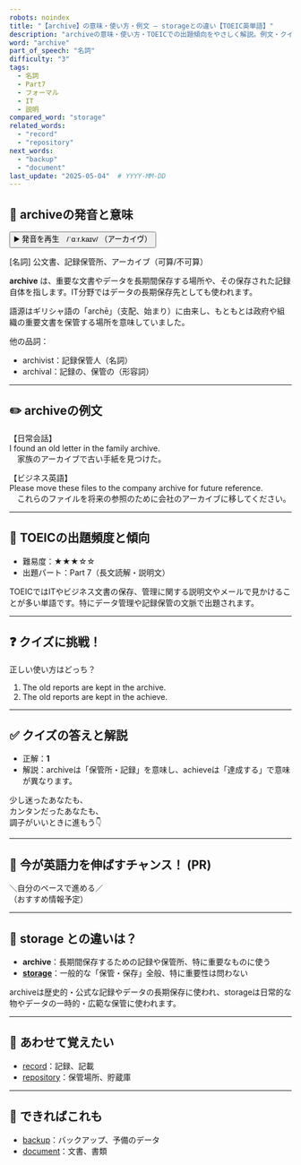```yaml
---
robots: noindex
title: "【archive】の意味・使い方・例文 ― storageとの違い【TOEIC英単語】"
description: "archiveの意味・使い方・TOEICでの出題傾向をやさしく解説。例文・クイズ付きでstorageとの違いもわかりやすく学べます。"
word: "archive"
part_of_speech: "名詞"
difficulty: "3"
tags:
  - 名詞
  - Part7
  - フォーマル
  - IT
  - 説明
compared_word: "storage"
related_words:
  - "record"
  - "repository"
next_words:
  - "backup"
  - "document"
last_update: "2025-05-04"  # YYYY-MM-DD
---
```


## 🔰 archiveの発音と意味

<button class="play-audio" onclick="playTTS('archive')">
  <span class="play-audio-main">
    ▶️ 発音を再生　/ˈɑːr.kaɪv/
  </span>
  <span class="play-audio-sub">
    （アーカイヴ）
  </span>
</button>

[名詞] 公文書、記録保管所、アーカイブ（可算/不可算）

**archive** は、重要な文書やデータを長期間保存する場所や、その保存された記録自体を指します。IT分野ではデータの長期保存先としても使われます。

語源はギリシャ語の「archē」（支配、始まり）に由来し、もともとは政府や組織の重要文書を保管する場所を意味していました。

他の品詞：  
- archivist：記録保管人（名詞）
- archival：記録の、保管の（形容詞）

---

## ✏️ archiveの例文

【日常会話】  
I found an old letter in the family archive.  
　家族のアーカイブで古い手紙を見つけた。

【ビジネス英語】  
Please move these files to the company archive for future reference.  
　これらのファイルを将来の参照のために会社のアーカイブに移してください。

---

## 🎯 TOEICの出題頻度と傾向

- 難易度：★★★☆☆
- 出題パート：Part 7（長文読解・説明文）

TOEICではITやビジネス文書の保存、管理に関する説明文やメールで見かけることが多い単語です。特にデータ管理や記録保管の文脈で出題されます。

---

## ❓ クイズに挑戦！

正しい使い方はどっち？

1. The old reports are kept in the archive.  
2. The old reports are kept in the achieve.

---

## ✅ クイズの答えと解説

- 正解：**1**
- 解説：archiveは「保管所・記録」を意味し、achieveは「達成する」で意味が異なります。

少し迷ったあなたも、  
カンタンだったあなたも、  
調子がいいときに進もう👇️

---

## 🚀 今が英語力を伸ばすチャンス！ (PR)

<div class="info-center">
＼自分のペースで進める／<br>  
（おすすめ情報予定）
</div>

---

## 🤔  storage との違いは？

- **archive**：長期間保存するための記録や保管所、特に重要なものに使う
- **[storage](/word/storage)**：一般的な「保管・保存」全般、特に重要性は問わない

archiveは歴史的・公式な記録やデータの長期保存に使われ、storageは日常的な物やデータの一時的・広範な保管に使われます。

---

## 🧩 あわせて覚えたい

- [record](/word/record)：記録、記載
- [repository](/word/repository)：保管場所、貯蔵庫

---

## 📖 できればこれも

- [backup](/word/backup)：バックアップ、予備のデータ
- [document](/word/document)：文書、書類

<!-- cvid: aid19_bid43 -->
